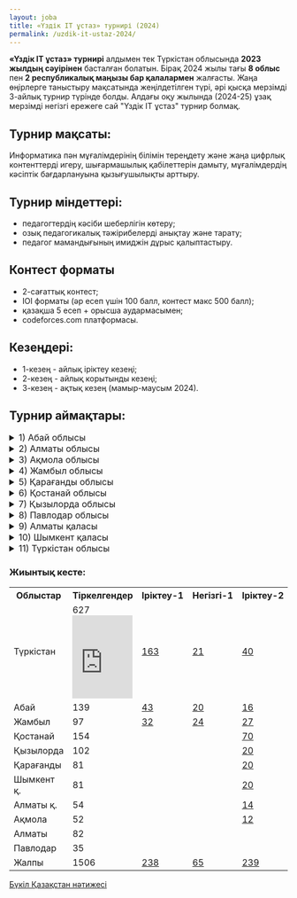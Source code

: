 ```yaml
---
layout: joba
title: «Үздік IT ұстаз» турнирі (2024)
permalink: /uzdik-it-ustaz-2024/
---
```


**«Үздік IT ұстаз» турнирі** алдымен тек Түркістан облысында **2023 жылдың сәуірінен** басталған болатын. Бірақ 2024 жылы тағы **8 облыс** пен **2 республикалық маңызы бар қалалармен** жалғасты. 
Жаңа өңірлерге таныстыру мақсатында жеңілдетілген түрі, әрі қысқа мерзімді 3-айлық турнир түрінде болды. Алдағы оқу жылында (2024-25) ұзақ мерзімді негізгі ережеге сай "Үздік IT ұстаз" турнир болмақ.

## Турнир мақсаты: 
Информатика пән мұғалімдерінің білімін тереңдету және жаңа цифрлық контенттерді игеру, шығармашылық қабілеттерін дамыту, мұғалімдердің кәсіптік бағдарлануына қызығушылықты арттыру.
 
## Турнир міндеттері:
- педагогтердің кәсіби шеберлігін көтеру;
- озық педагогикалық тәжірибелерді анықтау және тарату;
- педагог мамандығының имиджін дұрыс қалыптастыру.

## Контест форматы
- 2-сағаттық контест;
- IOI форматы (әр есеп үшін 100 балл, контест макс 500 балл);
- қазақша 5 есеп + орысша аудармасымен;
- codeforces.com платформасы.

## Кезеңдері:
- 1-кезең - айлық іріктеу кезеңі;
- 2-кезең - айлық корытынды кезеңі;
- 3-кезең - ақтық кезең (мамыр-маусым 2024).

## Турнир аймақтары:

<details>
  <summary style="font-size: 16px;">1) Абай облысы</summary>
  <iframe src="https://docs.google.com/spreadsheets/d/e/2PACX-1vSWzG3QTb-Ck29Z-bM9oPsFy5lLEGKKU2kruJUgZ_oDp7VcWmpjCPzSB_kcbgiohZKMEBNEDSBp1gTb/pubchart?oid=1752755576&amp;format=interactive"
           width="100%" 
           height="400" 
           frameborder="0" 
           marginheight="0" 
           marginwidth="0" 
           style="border: 0">
       Жүктелуде…
   </iframe>

<h3>Абай облыс жеңімпаздары</h3>
 <table>
    <thead>
        <tr>
            <th>Ауданы</th>
            <th>Ұстаздың аты-жөні, мектебі</th>
            <th>Іріктеу</th>
            <th>Балл</th>
            <th>Негізгі</th>
            <th>Орын</th>
            <th>Финал</th>
            <th>Нәтиже</th>
        </tr>
    </thead>
    <tbody>
        <tr>
            <td>Семей</td>
            <td>Слепцова Нина Геннадьевна - №1 им. Н.Г.Чернышевского</td>
            <td>№3</td>
            <td>198</td>
            <td>-</td>
            <td>-</td>
            <td>166</td>
            <td>🏆 (Чемпион)</td>
        </tr>
        <tr>
            <td>Бородулиха</td>
            <td>Понамарёв Александр Александрович - КГУ “Успенская осш”</td>
            <td>№1</td>
            <td>352</td>
            <td>30.8</td>
            <td>-</td>
            <td>148</td>
            <td>🥈 (Вице-чемпион)</td>
        </tr>
        <tr>
            <td>Семей</td>
            <td>Орынбаев Бакытбек Нурлыбекович - Ro-Alemi орталығы</td>
            <td>№2</td>
            <td>126</td>
            <td>140</td>
            <td>🥈</td>
            <td>65</td>
            <td>🥈 (Вице-чемпион)</td>
        </tr>
        <tr>
            <td>Семей</td>
            <td>Муршель Татьяна Викторовна - КГУ “Экономический лицей”</td>
            <td>№1</td>
            <td>124</td>
            <td>226</td>
            <td>🥇</td>
            <td>57</td>
            <td>🥉 (3-орын)</td>
        </tr>
     <tr>
            <td>Абай</td>
            <td>Орынбекұлы Нұрлыбек - "М.Әуезов мектебі" КММ</td>
            <td>№1</td>
            <td>81</td>
            <td>-</td>
            <td>-</td>
            <td>50</td>
            <td>🥉 (3-орын)</td>
        </tr>
     <tr>
            <td>Бородулиха</td>
            <td>Семёнов Сергей Сергеевич - КГУ "Сш им Ы.Алтынсарина"</td>
            <td>№1</td>
            <td>132</td>
            <td>101</td>
            <td>🥉</td>
            <td>48</td>
            <td>🥉 (3-орын)</td>
        </tr>
    </tbody>
</table>
<p><a href = "https://codeforces.com/spectator/ranklist/82de141981aded311194121e99f68521" target="_blank">Абай облысы - Финал нәтижесі</a></p>
</details>

<details>
  <summary style="font-size: 16px;">2) Алматы облысы</summary>
     <iframe src="https://docs.google.com/spreadsheets/d/e/2PACX-1vQcj3IE6t9FYVOePK2RozrMUL9SKshK9IRMAewoaV-AeSKWCLtLLKuzomdlEiwmKqXNbEyluVS4deYK/pubchart?oid=1812826999&amp;format=interactive"
           width="100%" 
           height="400" 
           frameborder="0" 
           marginheight="0" 
           marginwidth="0" 
           style="border: 0">
       Жүктелуде…
    </iframe>

 <h3>Алматы облыс жеңімпаздары</h3>
 <table>
    <thead>
        <tr>
            <th>Ауданы</th>
            <th>Ұстаздың аты-жөні, мектебі</th>
            <th>Іріктеу</th>
            <th>Балл</th>
            <th>Негізгі</th>
            <th>Орын</th>
            <th>Финал</th>
            <th>Нәтиже</th>
        </tr>
    </thead>
    <tbody>
        <tr>
            <td>Еңбекшіқазақ</td>
            <td>Эрисбаев Бахтбек Абдуллаевич - </td>
            <td>№3</td>
            <td>302</td>
            <td>-</td>
            <td>🥇</td>
            <td>32</td>
            <td>🏆 (Чемпион)</td>
        </tr>
        <tr>
            <td>Қарасай</td>
            <td>Саитова Умит Турсынбаевна - Береке орта мектебі</td>
            <td>№3</td>
            <td>280</td>
            <td>-</td>
            <td>🥈</td>
            <td>21</td>
            <td>🥈 (Вице-чемпион)</td>
        </tr>
        <tr>
            <td>Қарасай</td>
            <td>Алламуратова Шайда Тенгелкызы - М.Бейсебаев</td>
            <td>№3</td>
            <td>219</td>
            <td>-</td>
            <td>🥉</td>
            <td>21</td>
            <td>🥈 (Вице-чемпион)</td>
        </tr>
        <tr>
            <td>Қарасай</td>
            <td>Қажыданқызы Қарлығаш - Береке орта мектебі</td>
            <td>№3</td>
            <td>80</td>
            <td>-</td>
            <td>-</td>
            <td>6</td>
            <td>🥉 (3-орын)</td>
        </tr>
    </tbody>
</table>
<p><a href = "https://codeforces.com/spectator/ranklist/f73a1422f8fb23d1daee32ec639c1158" target="_blank">Алматы облысы - Финал нәтижесі</a></p>
</details>

<details>
  <summary style="font-size: 16px;">3) Ақмола облысы</summary>
       <iframe src="https://docs.google.com/spreadsheets/d/e/2PACX-1vRozL6OCvBWWmMM6swT0XJkKjDYacsE7LBGPQQd5KNveWVfbxEeTPTR_8u2CZX3GfxdGEb4ijdMMf5D/pubchart?oid=773847704&amp;format=interactive"
           width="100%" 
           height="400" 
           frameborder="0" 
           marginheight="0" 
           marginwidth="0" 
           style="border: 0">
       Жүктелуде…
   </iframe>
<h3>Ақмола облыс жеңімпаздары</h3>
 <table>
    <thead>
        <tr>
            <th>Ауданы</th>
            <th>Ұстаздың аты-жөні, мектебі</th>
            <th>Іріктеу</th>
            <th>Балл</th>
            <th>Негізгі</th>
            <th>Орын</th>
            <th>Финал</th>
            <th>Нәтиже</th>
        </tr>
    </thead>
    <tbody>
        <tr>
            <td>Бурабай</td>
            <td>Бейсембаев Арман Сагидуллаевич - КГУ школа №6</td>
            <td>№3</td>
            <td>205</td>
            <td>-</td>
            <td>🥈</td>
            <td>113</td>
            <td>🏆 (Чемпион)</td>
        </tr>
        <tr>
            <td>Көкшетау</td>
            <td>Михалева Елена Валерьевна - гимназия №17</td>
            <td>№2</td>
            <td>?</td>
            <td>-</td>
            <td>-</td>
            <td>44</td>
            <td>🥈 (Вице-чемпион)</td>
        </tr>
        <tr>
            <td>Зеренді</td>
            <td>Муташев Елдос Таласович - Село Симферополь</td>
            <td>№2</td>
            <td>0</td>
            <td>-</td>
            <td>-</td>
            <td>37</td>
            <td>🥈 (Вице-чемпион)</td>
        </tr>
        <tr>
            <td>Целиноград</td>
            <td>Турсынгазыева Асемгуль Даулеткызы - КГУ "школа села Кабанбай батыр"</td>
            <td>№2</td>
            <td>300</td>
            <td>-</td>
            <td>🥈</td>
            <td>36</td>
            <td>🥉 (3-орын)</td>
        </tr>
        <tr>
            <td>Зеренді</td>
            <td>Куанышбаева Алия Аскаровна - КГУ «школа села Викторовка»</td>
            <td>№2</td>
            <td>28</td>
            <td>-</td>
            <td>-</td>
            <td>36</td>
            <td>🥉 (3-орын)</td>
        </tr>
    </tbody>
</table>
<p><a href = "https://codeforces.com/spectator/ranklist/f5c5fe49a8fa7ba5b7ed4221ae435525" target="_blank">Ақмола облысы - Финал нәтижесі</a></p>
</details>

<details>
  <summary style="font-size: 16px;">4) Жамбыл облысы</summary>
      <iframe src="https://docs.google.com/spreadsheets/d/e/2PACX-1vQVRzecw7x-mJ05tXq0uvLeJMDtW1eEnyiWOcGszab6ZRF8l3NsRCxf9g3ooibng9dg26XOiG5BZrdj/pubchart?oid=500599164&amp;format=interactive"
           width="100%" 
           height="400" 
           frameborder="0" 
           marginheight="0" 
           marginwidth="0" 
           style="border: 0">
       Жүктелуде…
   </iframe>
<h3>Жамбыл облыс жеңімпаздары</h3>
 <table>
    <thead>
        <tr>
            <th>Ауданы</th>
            <th>Ұстаздың аты-жөні, мектебі</th>
            <th>Іріктеу</th>
            <th>Балл</th>
            <th>Негізгі</th>
            <th>Орын</th>
            <th>Финал</th>
            <th>Нәтиже</th>
        </tr>
    </thead>
    <tbody>
        <tr>
            <td>Жуалы</td>
            <td>Сабиев Бахтжан Туребаевич - №2 Мыңбұлақ орта мектебі</td>
            <td>№1</td>
            <td>391</td>
            <td>257</td>
            <td>🥇</td>
            <td>216</td>
            <td>🏆 (Чемпион)</td>
        </tr>
        <tr>
            <td>Тараз</td>
            <td>Агарков Николай Сергеевич - КГУ "Гимназия 40"</td>
            <td>№1</td>
            <td>200</td>
            <td>203.9</td>
            <td>🥈</td>
            <td>145</td>
            <td>🥈 (Вице-чемпион)</td>
        </tr>
        <tr>
            <td>Тараз</td>
            <td>Дуйсенбаева Сандугаш Амантаевна - 59 орта мектеп</td>
            <td>№2</td>
            <td>275</td>
            <td>0</td>
            <td>-</td>
            <td>52</td>
            <td>🥉 (3-орын)</td>
        </tr>
        <tr>
            <td>Тараз</td>
            <td>Агарков Виталий Сергеевич - КГУ "Гимназия 40"</td>
            <td>№1</td>
            <td>37</td>
            <td>157</td>
            <td>🥉</td>
            <td>41</td>
            <td>🥉 (3-орын)</td>
        </tr>
    </tbody>
</table>
<p><a href = "https://codeforces.com/spectator/ranklist/d9ad05f1e1451eebeec788d7d44007e4" target="_blank">Жамбыл облысы - Финал нәтижесі</a></p>
</details>

<details>
  <summary style="font-size: 16px;">5) Қарағанды облысы</summary>
 <iframe src="https://docs.google.com/spreadsheets/d/e/2PACX-1vRcYxJHV4nZBxsNHkqQOViUxTC2LF0pPJGwKV-kvBxIba3NxxyesHlfGVqnT0eyacuRrGVndk2gaXrK/pubchart?oid=966948499&amp;format=interactive"
           width="100%" 
           height="400" 
           frameborder="0" 
           marginheight="0" 
           marginwidth="0" 
           style="border: 0">
       Жүктелуде…
   </iframe>
<h3>Қарағанды облыс жеңімпаздары</h3>
 <table>
    <thead>
        <tr>
            <th>Ауданы</th>
            <th>Ұстаздың аты-жөні, мектебі</th>
            <th>Іріктеу</th>
            <th>Балл</th>
            <th>Негізгі</th>
            <th>Орын</th>
            <th>Финал</th>
            <th>Нәтиже</th>
        </tr>
    </thead>
    <tbody>
        <tr>
            <td>Қарағанды</td>
            <td>Радолда Өмірұзақ - Жамбыл ММЛИ</td>
            <td>№2</td>
            <td>406</td>
            <td>-</td>
            <td>🥇</td>
            <td>191</td>
            <td>🏆 (Чемпион)</td>
        </tr>
        <tr>
            <td>Шахтинск</td>
            <td>Сибанбай Абай Мухтарулы - ОШ 7</td>
            <td>№2</td>
            <td>325</td>
            <td>-</td>
            <td>🥈</td>
            <td>190</td>
            <td>🥈 (Вице-чемпион)</td>
        </tr>
        <tr>
            <td>Осакаров</td>
            <td>Байгабулов Мерген Расуллович - КГУ ОШ им. К.Сатпаева</td>
            <td>№2</td>
            <td>126</td>
            <td>-</td>
            <td>-</td>
            <td>112</td>
            <td>🥈 (Вице-чемпион)</td>
        </tr>
     <tr>
            <td>Нұра</td>
            <td>Азаматұлы Жасұлан - М.Жұмабаев  ЖББМ</td>
            <td>№2</td>
            <td>11</td>
            <td>-</td>
            <td>-</td>
            <td>95</td>
            <td>🥉 (3-орын)</td>
        </tr>
        <tr>
            <td>Осакаров</td>
            <td>Федоров Юрий Владимирович - КГУ «Опорная школа гимназии #9»</td>
            <td>№2</td>
            <td>161</td>
            <td>-</td>
            <td>🥉</td>
            <td>44</td>
            <td>🥉 (3-орын)</td>
        </tr>
        <tr>
            <td>Қарағанды</td>
            <td>Кенжеғали Раушан Серікқызы - М.Жұмабаев гимназия</td>
            <td>№2</td>
            <td>27</td>
            <td>-</td>
            <td>-</td>
            <td>39</td>
            <td>🥉 (3-орын)</td>
        </tr>
             
    </tbody>
</table>
<p><a href = "https://codeforces.com/spectator/ranklist/ff05cc76577c6f3c06ae8442e4f92189" target="_blank">Қарағанды облысы - Финал нәтижесі</a></p>
</details>

<details>
  <summary style="font-size: 16px;">6) Қостанай облысы</summary>
       <iframe src="https://docs.google.com/spreadsheets/d/e/2PACX-1vRv49fFCZ6n5ExVCfBe3WtN6HNkKkpwpDsmiaOKl4XOweRKHVOdUJeh_UV6pqraJIW2JB3uyamgM_fR/pubchart?oid=943354966&amp;format=interactive"
           width="100%" 
           height="400" 
           frameborder="0" 
           marginheight="0" 
           marginwidth="0" 
           style="border: 0">
       Жүктелуде…
   </iframe>
<h3>Қостанай облыс жеңімпаздары</h3>
 <table>
    <thead>
        <tr>
            <th>Ауданы</th>
            <th>Ұстаздың аты-жөні, мектебі</th>
            <th>Іріктеу</th>
            <th>Балл</th>
            <th>Негізгі</th>
            <th>Орын</th>
            <th>Финал</th>
            <th>Нәтиже</th>
        </tr>
    </thead>
    <tbody>
        <tr>
            <td>Жангелдин</td>
            <td>Ержанова Айнагуль Нурдаубаевна - С.Мәуленов ЖББМ</td>
            <td>№2</td>
            <td>121</td>
            <td>-</td>
            <td>-</td>
            <td>150</td>
            <td>🏆 (Чемпион)</td>
        </tr>
        <tr>
            <td>Лисаковск</td>
            <td>Бибиков Виталий Сергеевич - Общ.школа №4</td>
            <td>№2</td>
            <td>319</td>
            <td>-</td>
            <td>-</td>
            <td>143</td>
            <td>🥈 (Вице-чемпион)</td>
        </tr>
        <tr>
            <td>Федоров</td>
            <td>Нетёсов Павел Юрьевич - КГУ "Пешковская ОШ"</td>
            <td>№2</td>
            <td>168</td>
            <td>-</td>
            <td>-</td>
            <td>140</td>
            <td>🥈 (Вице-чемпион)</td>
        </tr>
        <tr>
            <td>Рудный</td>
            <td>Багриенко Оксана Григорьевна - лицей №4 г. Рудного</td>
            <td>№2</td>
            <td>148</td>
            <td>-</td>
            <td>-</td>
            <td>107</td>
            <td>🥉 (3-орын)</td>
        </tr>
        <tr>
            <td>Қостанай</td>
            <td>Нурмагамбетов Бахтияр Батырбекович - КГУ ОШ №11</td>
            <td>№2</td>
            <td>172</td>
            <td>-</td>
            <td>-</td>
            <td>60</td>
            <td>🥉 (3-орын)</td>
        </tr>
             <tr>
            <td>Әулиекөл</td>
            <td>Лапкин Евгений Владимирович - КГУ им И.Я.Сьянова</td>
            <td>№2</td>
            <td>196</td>
            <td>-</td>
            <td>-</td>
            <td>57</td>
            <td>🥉 (3-орын)</td>
        </tr>
    </tbody>
</table>
<p><a href = "https://codeforces.com/spectator/ranklist/08f9c44d7888b7d66b8897c087c281ba" target="_blank">Қостанай облысы - Финал нәтижесі</a></p>
</details>

<details>
  <summary style="font-size: 16px;">7) Қызылорда облысы</summary>
   <iframe src="https://docs.google.com/spreadsheets/d/e/2PACX-1vQVcdz5SoxgH_FUurJBdPVnM4znG0njAPb2XTQU6p8bzqN1J59gU9aoWh75YQJAVyvvlNcSHzn74xgD/pubchart?oid=897505068&amp;format=interactive"
           width="100%" 
           height="400" 
           frameborder="0" 
           marginheight="0" 
           marginwidth="0" 
           style="border: 0">
       Жүктелуде…
   </iframe>
<h3>Қызылорда облыс жеңімпаздары</h3>
 <table>
    <thead>
        <tr>
            <th>Ауданы</th>
            <th>Ұстаздың аты-жөні, мектебі</th>
            <th>Іріктеу</th>
            <th>Балл</th>
            <th>Негізгі</th>
            <th>Орын</th>
            <th>Финал</th>
            <th>Нәтиже</th>
        </tr>
    </thead>
    <tbody>
        <tr>
            <td>Жаңақорған</td>
            <td>Надирова Фарида Кенжебековна - КГУ СШ N169 им Н.Илялетдинова</td>
            <td>№2</td>
            <td>127</td>
            <td>-</td>
            <td>🥉</td>
            <td>147</td>
            <td>🏆 (Чемпион)</td>
        </tr>
        <tr>
            <td>Жаңақорған</td>
            <td>Абдраим Нұрболат Нұрланұлы - #3 мектеп-интернат</td>
            <td>№2</td>
            <td>400</td>
            <td>-</td>
            <td>🥇</td>
            <td>103</td>
            <td>🥈 (Вице-чемпион)</td>
        </tr>
        <tr>
            <td>Қызылорда</td>
            <td>Енсепова Багила Бисенбиевна - #261 С.Лапин мектеп</td>
            <td>№3</td>
            <td>133</td>
            <td>-</td>
            <td>-</td>
            <td>51</td>
            <td>🥈 (Вице-чемпион)</td>
        </tr>
        <tr>
            <td>Жалағаш</td>
            <td>Піртазаев Нұржан Сапарбекұлы - 124 орта мектеп</td>
            <td>№3</td>
            <td>145</td>
            <td>-</td>
            <td>🥉</td>
            <td>45</td>
            <td>🥉 (3-орын)</td>
        </tr>
        <tr>
            <td>Байқоңыр</td>
            <td>Дюсембаева Риза Шукиралиевна - #277 мектеп-лицей</td>
            <td>№3</td>
            <td>136</td>
            <td>-</td>
            <td>-</td>
            <td>37</td>
            <td>🥉 (3-орын)</td>
        </tr>
        <tr>
            <td>Қызылорда</td>
            <td>Жасұлан Гүлсезім - 125 high school 2</td>
            <td>№3</td>
            <td>144</td>
            <td>-</td>
            <td>-</td>
            <td>29</td>
            <td>🥉 (3-орын)</td>
        </tr>
    </tbody>
</table>
<p><a href = "https://codeforces.com/spectator/ranklist/d83f9ee1f6b1b1c72d01dbcec078af7b" target="_blank">Қызылорда облысы - Финал нәтижесі</a></p>
</details>

<details>
  <summary style="font-size: 16px;">8) Павлодар облысы</summary>
   <iframe src="https://docs.google.com/spreadsheets/d/e/2PACX-1vT5u_WQcEuwCP8Imcg5WGRopXcAkXQNH9ga1Ymk4S46Qa0j_7w13XwrNslWF1dr5o468rgqTArGTSQr/pubchart?oid=442017277&amp;format=interactive"
           width="100%" 
           height="400" 
           frameborder="0" 
           marginheight="0" 
           marginwidth="0" 
           style="border: 0">
       Жүктелуде…
   </iframe>
<h3>Павлодар облыс жеңімпаздары</h3>
 <table>
    <thead>
        <tr>
            <th>Ауданы</th>
            <th>Ұстаздың аты-жөні, мектебі</th>
            <th>Іріктеу</th>
            <th>Балл</th>
            <th>Негізгі</th>
            <th>Орын</th>
            <th>Финал</th>
            <th>Нәтиже</th>
        </tr>
    </thead>
    <tbody>
        <tr>
            <td>Павлодар</td>
            <td>Поляков Илья Олегович - КГУ СОШ им С.Торайгырова</td>
            <td>№3</td>
            <td>177</td>
            <td>-</td>
            <td>-</td>
            <td>150</td>
            <td>🏆 (Чемпион)</td>
        </tr>
        <tr>
            <td>Павлодар</td>
            <td>Солтаналинов Кайрат Идрисович - ОМЛИОД</td>
            <td>№3</td>
            <td>364</td>
            <td>-</td>
            <td>🥇</td>
            <td>146</td>
            <td>🥈 (Вице-чемпион)</td>
        </tr>
        <tr>
            <td>Екібастұз</td>
            <td>Сарсекенова Людмила Александровна - СОШ 23</td>
            <td>№3</td>
            <td>317</td>
            <td>-</td>
            <td>🥈</td>
            <td>91</td>
            <td>🥉 (3-орын)</td>
        </tr>
        <tr>
            <td>Павлодар</td>
            <td>Матюшева Анна Александровна - КГУ СОШ им С.Торайгырова</td>
            <td>№3</td>
            <td>180</td>
            <td>-</td>
            <td>-</td>
            <td>91</td>
            <td>🥉 (3-орын)</td>
        </tr>
        <tr>
            <td>Павлодар</td>
            <td>Ладыгин Евгений Владимирович - КГУ "СОПШЭН №36"</td>
            <td>№3</td>
            <td>107</td>
            <td>-</td>
            <td>-</td>
            <td>76</td>
            <td>🥉 (3-орын)</td>
        </tr>
        <tr>
            <td>Успенский</td>
            <td>Волочаев Александр Юрьевич - КГУ СОШ им М.Ауэзова</td>
            <td>№3</td>
            <td>150</td>
            <td>-</td>
            <td>-</td>
            <td>75</td>
            <td>🥉 (3-орын)</td>
        </tr>
    </tbody>
</table>
<p><a href = "https://codeforces.com/spectator/ranklist/3b32751b06054d85967c1cd971f4b5c3" target="_blank">Павлодар облысы - Финал нәтижесі</a></p>
</details>

<details>
  <summary style="font-size: 16px;">9) Алматы қаласы</summary>
    <iframe src="https://docs.google.com/spreadsheets/d/e/2PACX-1vR6eXEMftCWesSSmnpk3aidzbleLDk-Umb7jnpRpS6ZIILFBsbFhF5vatEh59lfv7VQIPyBr5-ecHV8/pubchart?oid=902546954&amp;format=interactive"
           width="100%" 
           height="400" 
           frameborder="0" 
           marginheight="0" 
           marginwidth="0" 
           style="border: 0">
       Жүктелуде…
   </iframe>
<h3>Алматы қала жеңімпаздары</h3>
 <table>
    <thead>
        <tr>
            <th>Ауданы</th>
            <th>Ұстаздың аты-жөні, мектебі</th>
            <th>Іріктеу</th>
            <th>Балл</th>
            <th>Негізгі</th>
            <th>Орын</th>
            <th>Финал</th>
            <th>Нәтиже</th>
        </tr>
    </thead>
    <tbody>
        <tr>
            <td>Алматы</td>
            <td>Омарбек Нұр-Мұхаммед Омарбекұлы - Пифагор</td>
            <td>№2</td>
            <td>402</td>
            <td>-</td>
            <td>🥈</td>
            <td>288</td>
            <td>🏆 (Чемпион)</td>
        </tr>
        <tr>
            <td>Алматы</td>
            <td>Абатова Жадыра Саркеновна - 172 мектеп</td>
            <td>№2</td>
            <td>100</td>
            <td>-</td>
            <td>-</td>
            <td>42</td>
            <td>🥈 (Вице-чемпион)</td>
        </tr>
        <tr>
            <td>Алматы</td>
            <td>Тукенова Молдир Ертайкизи - 110 мектеп-гимназия</td>
            <td>№2</td>
            <td>1</td>
            <td>-</td>
            <td>-</td>
            <td>38</td>
            <td>🥈 (Вице-чемпион)</td>
        </tr>
        <tr>
            <td>Алматы</td>
            <td>Харченко Андрей Валерьевич - КГУ Лицей 166</td>
            <td>№3</td>
            <td>134</td>
            <td>-</td>
            <td>🥈</td>
            <td>18</td>
            <td>🥉 (3-орын)</td>
        </tr>
    </tbody>
</table>
<p><a href = "https://codeforces.com/spectator/ranklist/dde4ec93e55d61c6f4b86004118eed05" target="_blank">Алматы қаласы - Финал нәтижесі</a></p>
</details>

<details>
  <summary style="font-size: 16px;">10) Шымкент қаласы</summary>
     <iframe src="https://docs.google.com/spreadsheets/d/e/2PACX-1vQAC-J2YuDqGeNEoi4YVzQL_CmBheAV3hxT_pdZZwGKIDshp8V5XPHiLNGz4qYNDKJnhxWlNlaVDAqa/pubchart?oid=1558306654&amp;format=interactive"
           width="100%" 
           height="400" 
           frameborder="0" 
           marginheight="0" 
           marginwidth="0" 
           style="border: 0">
       Жүктелуде…
   </iframe>
<h3>Шымкент қала жеңімпаздары</h3>
 <table>
    <thead>
        <tr>
            <th>Ауданы</th>
            <th>Ұстаздың аты-жөні, мектебі</th>
            <th>Іріктеу</th>
            <th>Балл</th>
            <th>Негізгі</th>
            <th>Орын</th>
            <th>Финал</th>
            <th>Нәтиже</th>
        </tr>
    </thead>
    <tbody>
        <tr>
            <td>Шымкент</td>
            <td>Абрайм Дидар Ерболұлы - IT START</td>
            <td>№2</td>
            <td>28</td>
            <td>-</td>
            <td>-</td>
            <td>147</td>
            <td>🏆 (Чемпион)</td>
        </tr>
        <tr>
            <td>Шымкент</td>
            <td>Ермахан Нұрдәулет Талғатұлы - Зияткер-Білім</td>
            <td>№2</td>
            <td>127</td>
            <td>-</td>
            <td>🥉</td>
            <td>139</td>
            <td>🥈 (Вице-чемпион)</td>
        </tr>
        <tr>
            <td>Шымкент</td>
            <td>Тасбулатова Алия Алтаевна - №8 гимназия</td>
            <td>№2</td>
            <td>201</td>
            <td>-</td>
            <td>🥇</td>
            <td>121</td>
            <td>🥈 (Вице-чемпион)</td>
        </tr>
        <tr>
            <td>Шымкент</td>
            <td>Махкамов Адхам Октамович - №17 Лермонтов </td>
            <td>№3</td>
            <td>209</td>
            <td>-</td>
            <td>🥈</td>
            <td>95</td>
            <td>🥉 (3-орын)</td>
        </tr>
        <tr>
            <td>Шымкент</td>
            <td>Бужбанова Меруерт Балтабаевна - №90 ДБАМГ</td>
            <td>№2</td>
            <td>4</td>
            <td>-</td>
            <td>-</td>
            <td>71</td>
            <td>🥉 (3-орын)</td>
        </tr>
             <tr>
            <td>Шымкент</td>
            <td>Әмірәлі Мейірхан Әмірәліұлы - №87 А.Назарбеков</td>
            <td>№2</td>
            <td>100</td>
            <td>-</td>
            <td>-</td>
            <td>68</td>
            <td>🥉 (3-орын)</td>
        </tr>
    </tbody>
</table>
<p><a href = "https://codeforces.com/spectator/ranklist/cf73fb1569bfe282a46e97fee5092693" target="_blank">Шымкент қаласы  - Финал нәтижесі</a></p>
</details>

<details>
  <summary style="font-size: 16px;">11) Түркістан облысы</summary>
     <iframe src="https://docs.google.com/spreadsheets/d/e/2PACX-1vRC6QWoXEYJ5mBySW2QtlgdoB_SHPsPNfphB_DIe1FKyY0qWDCefF-koSn6TTP5yRUJvelSE8pRfGiq/pubchart?oid=1086977058&amp;format=interactive"
           width="100%" 
           height="400" 
           frameborder="0" 
           marginheight="0" 
           marginwidth="0" 
           style="border: 0">
       Жүктелуде…
    </iframe>
</details>


<h3>Жиынтық кесте: </h3>
<table>
  <tr>
    <th>Облыстар</th>
    <th>Тіркелгендер</th>
    <th>Іріктеу-1</th>
    <th>Негізгі-1</th>
    <th>Іріктеу-2</th>
    <th>Негізгі-2</th>
    <th>Іріктеу-3</th>
    <th>Финал</th>
  </tr>
  <tr>
    <td>Түркістан</td>
    <td><span class="hover-text">627
            <div class="iframe-container">
                <iframe src="https://docs.google.com/spreadsheets/d/e/2PACX-1vRC6QWoXEYJ5mBySW2QtlgdoB_SHPsPNfphB_DIe1FKyY0qWDCefF-koSn6TTP5yRUJvelSE8pRfGiq/pubchart?oid=1086977058&amp;format=interactive" width="100%" height="100%" frameborder="0">
       Жүктелуде…
    </iframe>
            </div>
        </span></td>
    <td><a href="https://codeforces.com/spectator/ranklist/5f55612ff73db93d8159b58dfdc935f7">163</a></td>
    <td><a href="https://codeforces.com/spectator/ranklist/6523eead68ea913dfe4981f3f4989c18">21</a></td>
    <td><a href="https://codeforces.com/spectator/ranklist/7e54e26c71c906ca85b45ea67caac684">40</a></td>
    <td><a href="https://codeforces.com/spectator/ranklist/11c60620cafaa5d4761e0e55840949ea">15</a></td>
    <td>-</td>
    <td>22*</td>
  </tr>
  <tr>
    <td>Абай</td>
    <td>139</td>
    <td><a href="https://codeforces.com/spectator/ranklist/3e8313734cd35977c1d3c9b06344f425">43</a></td>
    <td><a href="https://codeforces.com/spectator/ranklist/6451ccdcfff0ea0c951fd8e1f9d9c978">20</a></td>
    <td><a href="https://codeforces.com/spectator/ranklist/8921e52f9734e1bdac7d9129f3e67c02">16</a></td>
    <td><a href="https://codeforces.com/spectator/ranklist/6b306964176db996300ba90f4b0aa2e3">11</a></td>
    <td><a href="https://codeforces.com/spectator/ranklist/a8d473fe8d8bc07bf6b0875d4b6e1525">10</a></td>
    <td><a href="https://codeforces.com/spectator/ranklist/82de141981aded311194121e99f68521">12</a></td>
  </tr>
  <tr>
    <td>Жамбыл</td>
    <td>97</td>
    <td><a href="https://codeforces.com/spectator/ranklist/c5e67fc3ca67a49d9030496ecd5b7286">32</a></td>
    <td><a href="https://codeforces.com/spectator/ranklist/7ef933d5e8e1189f0ef65d31e74d1f71">24</a></td>
    <td><a href="https://codeforces.com/spectator/ranklist/35d994440d2bdd8572fb0ccec6f54796">27</a></td>
    <td><a href="https://codeforces.com/spectator/ranklist/d525a5e81c66d8f79a267af7d8f9fbf6">19</a></td>
    <td><a href="https://codeforces.com/spectator/ranklist/cff7e3770b7c96ba1db88f52c2db4427">7</a></td>
    <td><a href="https://codeforces.com/spectator/ranklist/d9ad05f1e1451eebeec788d7d44007e4">9</a></td>
  </tr>
  <tr>
    <td>Қостанай</td>
    <td>154</td>
    <td></td>
    <td></td>
    <td><a href="https://codeforces.com/spectator/ranklist/1cca5610997e95c2238e15da1aa2b2e2">70</a></td>
    <td></td>
    <td><a href="https://codeforces.com/spectator/ranklist/0ef5b8d0d54414514b020b7b9db1f92b">16</a></td>
    <td><a href="https://codeforces.com/spectator/ranklist/08f9c44d7888b7d66b8897c087c281ba">22</a></td>
  </tr>
  <tr>
    <td>Қызылорда</td>
    <td>102</td>
    <td></td>
    <td></td>
    <td><a href="https://codeforces.com/spectator/ranklist/586cd4b12d85bf6beb43ef27c1f4c84c">20</a></td>
    <td></td>
    <td><a href="https://codeforces.com/spectator/ranklist/8205d2d00152e81a02ead2ad4dfcf567">12</a></td>
    <td><a href="https://codeforces.com/spectator/ranklist/d83f9ee1f6b1b1c72d01dbcec078af7b">17</a></td>
  </tr>
  <tr>
    <td>Қарағанды</td>
    <td>81</td>
    <td></td>
    <td></td>
    <td><a href="https://codeforces.com/spectator/ranklist/da4adf6183936511720643478f775830">20</a></td>
    <td></td>
    <td><a href="https://codeforces.com/spectator/ranklist/7930be102b34edb79a1c86c192ddc213">11</a></td>
    <td><a href="https://codeforces.com/spectator/ranklist/ff05cc76577c6f3c06ae8442e4f92189">22</a></td>
  </tr>
  <tr>
    <td>Шымкент қ.</td>
    <td>81</td>
    <td></td>
    <td></td>
    <td><a href="https://codeforces.com/spectator/ranklist/eaacbc8cc2d8d8a750c0d056ffbb6932">20</a></td>
    <td></td>
    <td><a href="https://codeforces.com/spectator/ranklist/6ce6d0418aac5bfa8be9b5d324d18aa2">10</a></td>
    <td><a href="https://codeforces.com/spectator/ranklist/cf73fb1569bfe282a46e97fee5092693">13</a></td>
  </tr>
  <tr>
    <td>Алматы қ.</td>
    <td>54</td>
    <td></td>
    <td></td>
    <td><a href="https://codeforces.com/spectator/ranklist/369e2f0fda2171f89eb44eca5a3e72d2">14</a></td>
    <td></td>
    <td><a href="https://codeforces.com/spectator/ranklist/a4ffd1f72c76d2811d5980d5626173b7">12</a></td>
    <td><a href="https://codeforces.com/spectator/ranklist/dde4ec93e55d61c6f4b86004118eed05">11</a></td>
  </tr>
  <tr>
    <td>Ақмола</td>
    <td>52</td>
    <td></td>
    <td></td>
    <td><a href="https://codeforces.com/spectator/ranklist/efeafeab742a0ca53788ee64688c77eb">12</a></td>
    <td></td>
    <td><a href="https://codeforces.com/spectator/ranklist/773f36d9e65170c9670ba243f6d88b62">2</a></td>
    <td><a href="https://codeforces.com/spectator/ranklist/f5c5fe49a8fa7ba5b7ed4221ae435525">13</a></td>
  </tr>
  <tr>
    <td>Алматы</td>
    <td>82</td>
    <td></td>
    <td></td>
    <td></td>
    <td></td>
    <td><a href="https://codeforces.com/spectator/ranklist/efeafeab742a0ca53788ee64688c77eb">19</a></td>
    <td><a href="https://codeforces.com/spectator/ranklist/f73a1422f8fb23d1daee32ec639c1158">11</a></td>
  </tr>
  <tr>
    <td>Павлодар</td>
    <td>35</td>
    <td></td>
    <td></td>
    <td></td>
    <td></td>
    <td><a href="https://codeforces.com/spectator/ranklist/7b9961cdb2f5da783d2901b89e95688b">15</a></td>
    <td><a href="https://codeforces.com/spectator/ranklist/3b32751b06054d85967c1cd971f4b5c3">13</a></td>
  </tr>
  <tr>
    <td>Жалпы</td>
    <td>1506</td>
    <td><a href="https://codeforces.com/spectator/ranklist/f970257cb4bfeeff9b8c7a862a1cda18">238</a></td>
    <td><a href="https://codeforces.com/spectator/ranklist/94e04794a099f5a79fd53ea2c993d179">65</a></td>
    <td><a href="https://codeforces.com/spectator/ranklist/42c1e0f333f0aca9b103fafbe67db69d">239</a></td>
    <td><a href="https://codeforces.com/spectator/ranklist/d4c12e04fee0c9e29abeb14ac610c41e">45</a></td>
    <td><a href="https://codeforces.com/spectator/ranklist/ad10ea5200da96eea2275bfdbf18de33">114</a></td>
    <td><a href="https://codeforces.com/spectator/ranklist/64b945fe38df008948d3332536a293c0">145</a></td>
  </tr>
</table>

<p><a href = "https://codeforces.com/spectator/ranklist/64b945fe38df008948d3332536a293c0" target="_blank">Бүкіл Қазақстан нәтижесі</a></p>

